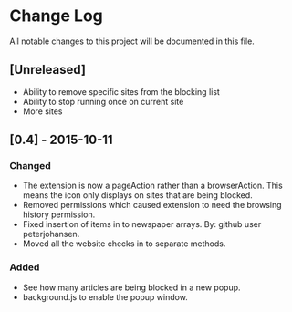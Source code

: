# Change Log
All notable changes to this project will be documented in this file. 

## [Unreleased]
- Ability to remove specific sites from the blocking list
- Ability to stop running once on current site
- More sites

## [0.4] - 2015-10-11
### Changed 
- The extension is now a pageAction rather than a browserAction. This means the icon only displays on sites that are being blocked. 
- Removed permissions which caused extension to need the browsing history permission. 
- Fixed insertion of items in to newspaper arrays. By: github user peterjohansen.
- Moved all the website checks in to separate methods. 

### Added
- See how many articles are being blocked in a new popup.
- background.js to enable the popup window.
